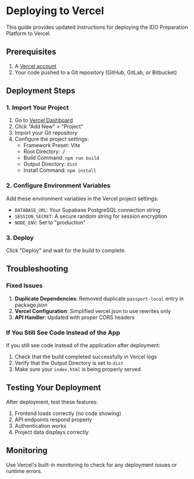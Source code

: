 # Deploying to Vercel

This guide provides updated instructions for deploying the IDO Preparation Platform to Vercel.

## Prerequisites

1. A [Vercel account](https://vercel.com/signup)
2. Your code pushed to a Git repository (GitHub, GitLab, or Bitbucket)

## Deployment Steps

### 1. Import Your Project

1. Go to [Vercel Dashboard](https://vercel.com/dashboard)
2. Click "Add New" > "Project"
3. Import your Git repository
4. Configure the project settings:
   - Framework Preset: Vite
   - Root Directory: ./
   - Build Command: `npm run build`
   - Output Directory: `dist`
   - Install Command: `npm install`

### 2. Configure Environment Variables

Add these environment variables in the Vercel project settings:
- `DATABASE_URL`: Your Supabase PostgreSQL connection string
- `SESSION_SECRET`: A secure random string for session encryption
- `NODE_ENV`: Set to "production"

### 3. Deploy

Click "Deploy" and wait for the build to complete.

## Troubleshooting

### Fixed Issues

1. **Duplicate Dependencies**: Removed duplicate `passport-local` entry in package.json
2. **Vercel Configuration**: Simplified vercel.json to use rewrites only
3. **API Handler**: Updated with proper CORS headers

### If You Still See Code Instead of the App

If you still see code instead of the application after deployment:

1. Check that the build completed successfully in Vercel logs
2. Verify that the Output Directory is set to `dist`
3. Make sure your `index.html` is being properly served

## Testing Your Deployment

After deployment, test these features:
1. Frontend loads correctly (no code showing)
2. API endpoints respond properly
3. Authentication works
4. Project data displays correctly

## Monitoring

Use Vercel's built-in monitoring to check for any deployment issues or runtime errors.